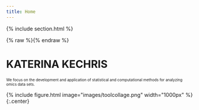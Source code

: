 ```yaml
---
title: Home
---
```

{%
  include section.html
%}

{% raw %}{% endraw %} 

# KATERINA KECHRIS

<font size = "1"> We focus on the development and application of statistical and computational methods for analyzing omics data 
sets.
</font> 

{%
  include figure.html
  image="images/toolcollage.png"
  width="1000px"
%}
{:.center} 
